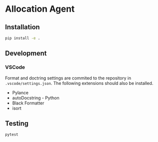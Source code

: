 # Allocation Agent

## Installation

```bash
pip install -e .
```

## Development

### VSCode

Format and doctring settings are commited to the repository in `.vscode/settings.json`. The following extensions should also be installed.

* Pylance
* autoDocstring - Python
* Black Formatter
* isort

## Testing

```bash
pytest
```
